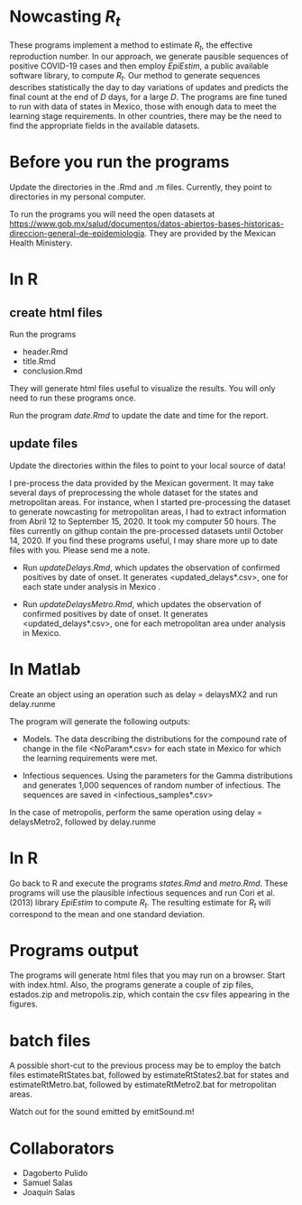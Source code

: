 # Nowcasting *R<sub>t</sub>*

These programs implement a method to estimate *R<sub>t</sub>*, the effective reproduction number. In our approach, we generate pausible sequences of positive COVID-19 cases and then employ *EpiEstim*, a public available software library, to compute *R<sub>t</sub>*. Our method to generate sequences describes statistically the day to day variations of updates and predicts the 
final count at the end of *D* days, for a large *D*.  The programs are fine tuned to run with data of states in Mexico, those with enough data to meet the learning stage requirements. In other countries, there may be the need to find the appropriate fields in the available datasets.


# Before you run the programs
Update the directories in the .Rmd and .m files. Currently, they point to directories in my personal computer.

To run the programs you will need the open datasets at https://www.gob.mx/salud/documentos/datos-abiertos-bases-historicas-direccion-general-de-epidemiologia. They are provided by the Mexican Health Ministery.

# In R
## create html files
Run the programs
* header.Rmd
* title.Rmd
* conclusion.Rmd

They will generate html files useful to visualize the results. You will only need to run these programs once.

Run the program *date.Rmd* to update the date and time for the report.

## update files
Update the directories within the files to point to your local source of data!

I pre-process the data provided by the Mexican goverment. It may take several days of preprocessing the whole dataset for the states and metropolitan areas. For instance, when I started pre-processing the dataset to generate nowcasting for metropolitan areas, I had to extract information from Abril 12 to September 15, 2020. It took my computer 50 hours. The files currently on githup contain the pre-processed datasets until October 14, 2020. If you find these programs useful, I may share more up to date files with you. Please send me a note.

* Run *updateDelays.Rmd*, which updates the observation of confirmed positives by date of onset.
It generates <updated_delays*.csv>, one for each state under analysis in Mexico . 

* Run *updateDelaysMetro.Rmd*, which updates the observation of confirmed positives by date of onset.
It generates <updated_delays*.csv>, one for each metropolitan area under analysis in Mexico. 


# In Matlab

Create an object using an operation such as delay = delaysMX2 and run delay.runme

The program will generate the following outputs:

* Models. The data describing the distributions for the compound rate of change 
in the file <NoParam*.csv> for each state in Mexico for which the learning requirements were met.


* Infectious sequences. 
Using the parameters for the Gamma distributions and generates 1,000 sequences of random number of infectious. The sequences are saved in <infectious_samples*.csv>

In the case of metropolis, perform the same operation using delay = delaysMetro2, followed by delay.runme

# In R
Go back to R and execute the programs *states.Rmd* and *metro.Rmd*. These programs will use the plausible infectious sequences and run Cori et al. (2013) library  *EpiEstim*  to compute *R<sub>t</sub>*. The resulting estimate for *R<sub>t</sub>* will correspond to the mean and one standard deviation.

# Programs output
The programs will generate html files that you may run on a browser. Start with index.html. Also, the programs generate a couple of zip files, estados.zip and metropolis.zip, which contain the csv files appearing in the figures.

# batch files
A possible short-cut to the previous process may be to employ the batch files estimateRtStates.bat, followed by estimateRtStates2.bat for states and estimateRtMetro.bat, followed by estimateRtMetro2.bat for metropolitan areas.

Watch out for the sound emitted by emitSound.m!

# Collaborators
* Dagoberto Pulido
* Samuel Salas
* Joaquín Salas
